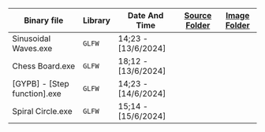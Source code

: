 | Binary file                                 | Library  | Date And Time        | [Source Folder](https://github.com/hxajk/30mins-project/tree/master/OpenGL/Arts/src) |[Image Folder](https://github.com/hxajk/30mins-project/tree/master/OpenGL/Arts/img)|
|---------------------------------------------|----------|----------------------|---------------------------------------------------------------------------------------|--------------------------------------------------------------------------------------------|
|  Sinusoidal Waves.exe                       | `GLFW`   |  14;23 - [13/6/2024] |                                                                                       |                                                                                            |
|  Chess Board.exe                            | `GLFW`   |  18;12 - [13/6/2024] |                                                                                       |                                                                                            |
|  [GYPB] - [Step function].exe               | `GLFW`   |  14;23 - [14/6/2024] |                                                                                       |                                                                                            |
|  Spiral Circle.exe                          | `GLFW`   |  15;14 - [15/6/2024] |                                                                                       |                                                                                            |